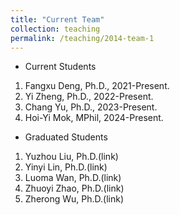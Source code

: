 ```yaml
---
title: "Current Team"
collection: teaching
permalink: /teaching/2014-team-1
---
```

* Current Students 
 1. Fangxu Deng, Ph.D., 2021-Present.
 1. Yi Zheng, Ph.D., 2022-Present.
 1. Chang Yu, Ph.D., 2023-Present.
 1. Hoi-Yi Mok, MPhil, 2024-Present.
* Graduated Students
 1. Yuzhou Liu, Ph.D.(link)
 1. Yinyi Lin, Ph.D.(link)
 1. Luoma Wan, Ph.D.(link)
 1. Zhuoyi Zhao, Ph.D.(link)
 1. Zherong Wu, Ph.D.(link)


